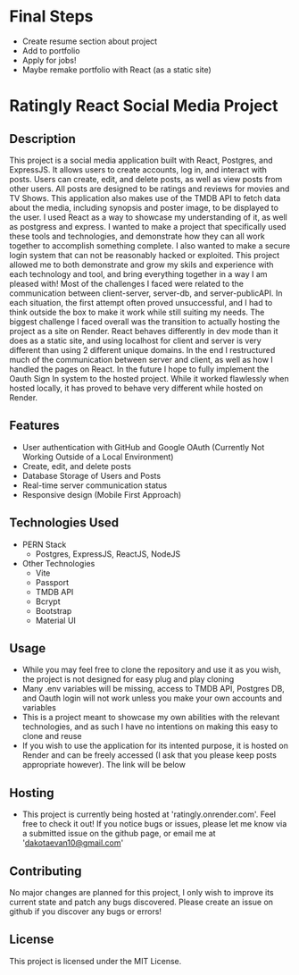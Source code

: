 # Final Steps

- Create resume section about project
- Add to portfolio
- Apply for jobs!
- Maybe remake portfolio with React (as a static site)

# Ratingly React Social Media Project

## Description

This project is a social media application built with React, Postgres, and ExpressJS. It allows users to create accounts, log in, and interact with posts. Users can create, edit, and delete posts, as well as view posts from other users. All posts are designed to be ratings and reviews for movies and TV Shows. This application also makes use of the TMDB API to fetch data about the media, including synopsis and poster image, to be displayed to the user.
I used React as a way to showcase my understanding of it, as well as postgress and express. I wanted to make a project that specifically used these tools and technologies, and demonstrate how they can all work together to accomplish something complete. I also wanted to make a secure login system that can not be reasonably hacked or exploited. This project allowed me to both demonstrate and grow my skils and experience with each technology and tool, and bring everything together in a way I am pleased with!
Most of the challenges I faced were related to the communication between client-server, server-db, and server-publicAPI. In each situation, the first attempt often proved unsuccessful, and I had to think outside the box to make it work while still suiting my needs. The biggest challenge I faced overall was the transition to actually hosting the project as a site on Render. React behaves differently in dev mode than it does as a static site, and using localhost for client and server is very different than using 2 different unique domains. In the end I restructured much of the communication between server and client, as well as how I handled the pages on React.
In the future I hope to fully implement the Oauth Sign In system to the hosted project. While it worked flawlessly when hosted locally, it has proved to behave very different while hosted on Render.

## Features

- User authentication with GitHub and Google OAuth (Currently Not Working Outside of a Local Environment)
- Create, edit, and delete posts
- Database Storage of Users and Posts
- Real-time server communication status
- Responsive design (Mobile First Approach)

## Technologies Used

- PERN Stack
  - Postgres, ExpressJS, ReactJS, NodeJS
- Other Technologies
  - Vite
  - Passport
  - TMDB API
  - Bcrypt
  - Bootstrap
  - Material UI

## Usage

- While you may feel free to clone the repository and use it as you wish, the project is not designed for easy plug and play cloning
- Many .env variables will be missing, access to TMDB API, Postgres DB, and Oauth login will not work unless you make your own accounts and variables
- This is a project meant to showcase my own abilities with the relevant technologies, and as such I have no intentions on making this easy to clone and reuse
- If you wish to use the application for its intented purpose, it is hosted on Render and can be freely accessed (I ask that you please keep posts appropriate however). The link will be below

## Hosting

- This project is currently being hosted at 'ratingly.onrender.com'. Feel free to check it out! If you notice bugs or issues, please let me know via a submitted issue on the github page, or email me at 'dakotaevan10@gmail.com'

## Contributing

No major changes are planned for this project, I only wish to improve its current state and patch any bugs discovered. Please create an issue on github if you discover any bugs or errors!

## License

This project is licensed under the MIT License.
